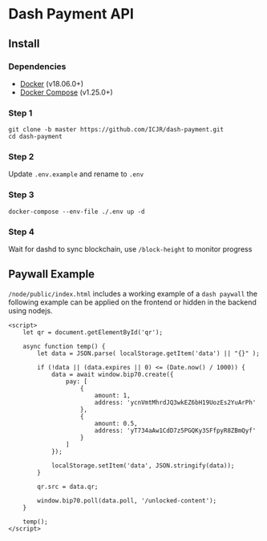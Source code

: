 # Dash Payment API

## Install

### Dependencies

* [Docker](https://docs.docker.com/engine/installation/) (v18.06.0+)
* [Docker Compose](https://docs.docker.com/compose/install/) (v1.25.0+)

### Step 1
```console
git clone -b master https://github.com/ICJR/dash-payment.git
cd dash-payment
```

### Step 2
Update `.env.example` and rename to `.env`

### Step 3
```console
docker-compose --env-file ./.env up -d
```

### Step 4
Wait for dashd to sync blockchain, use `/block-height` to monitor progress 

## Paywall Example
`/node/public/index.html` includes a working example of a `dash paywall` the following example can be applied on the frontend or hidden in the backend using nodejs.

```
<script>
    let qr = document.getElementById('qr');

    async function temp() {
        let data = JSON.parse( localStorage.getItem('data') || "{}" );

        if (!data || (data.expires || 0) <= (Date.now() / 1000)) {
            data = await window.bip70.create({
                pay: [
                    {
                        amount: 1,
                        address: 'ycnVmtMhrdJQ3wkEZ6bH19UozEs2YuArPh'
                    },
                    {
                        amount: 0.5,
                        address: 'yT734aAw1CdD7z5PGQKy3SFfpyR8ZBmQyf'
                    }
                ]
            });

            localStorage.setItem('data', JSON.stringify(data));
        }

        qr.src = data.qr;

        window.bip70.poll(data.poll, '/unlocked-content');
    }

    temp();
</script>
```
